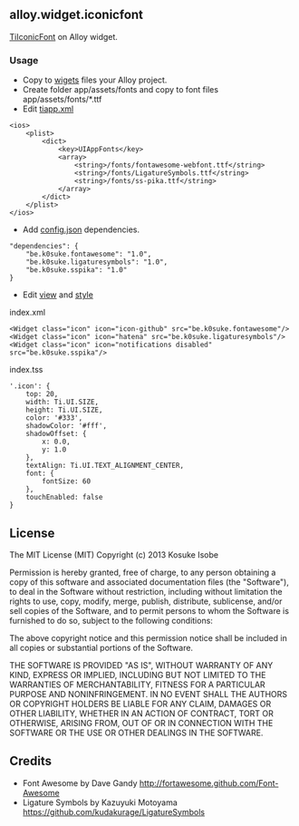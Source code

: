 ## alloy.widget.iconicfont
[TiIconicFont](https://github.com/k0sukey/TiIconicFont) on Alloy widget.

### Usage
* Copy to [wigets](https://github.com/k0sukey/alloy.widget.iconicfont/tree/master/app/widgets) files your Alloy project.
* Create folder app/assets/fonts and copy to font files app/assets/fonts/*.ttf
* Edit [tiapp.xml](https://github.com/k0sukey/alloy.widget.iconicfont/blob/master/tiapp.xml)

```
<ios>
    <plist>
        <dict>
            <key>UIAppFonts</key>
            <array>
                <string>/fonts/fontawesome-webfont.ttf</string>
                <string>/fonts/LigatureSymbols.ttf</string>
                <string>/fonts/ss-pika.ttf</string>
            </array>
        </dict> 
    </plist>
</ios>
```

* Add [config.json](https://github.com/k0sukey/alloy.widget.iconicfont/blob/master/app/config.json) dependencies.

```
"dependencies": {
    "be.k0suke.fontawesome": "1.0",
    "be.k0suke.ligaturesymbols": "1.0",
    "be.k0suke.sspika": "1.0"
}
```
* Edit [view](https://github.com/k0sukey/alloy.widget.iconicfont/blob/master/app/views/index.xml) and [style](https://github.com/k0sukey/alloy.widget.iconicfont/blob/master/app/styles/index.tss)

index.xml

```
<Widget class="icon" icon="icon-github" src="be.k0suke.fontawesome"/>
<Widget class="icon" icon="hatena" src="be.k0suke.ligaturesymbols"/>
<Widget class="icon" icon="notifications disabled" src="be.k0suke.sspika"/>
```

index.tss

```
'.icon': {
	top: 20,
	width: Ti.UI.SIZE,
	height: Ti.UI.SIZE,
	color: '#333',
	shadowColor: '#fff',
	shadowOffset: {
		x: 0.0,
		y: 1.0
	},
	textAlign: Ti.UI.TEXT_ALIGNMENT_CENTER,
	font: {
		fontSize: 60
	},
	touchEnabled: false
}
```

## License
The MIT License (MIT) Copyright (c) 2013 Kosuke Isobe

Permission is hereby granted, free of charge, to any person obtaining a copy of this software and associated documentation files (the "Software"), to deal in the Software without restriction, including without limitation the rights to use, copy, modify, merge, publish, distribute, sublicense, and/or sell copies of the Software, and to permit persons to whom the Software is furnished to do so, subject to the following conditions:

The above copyright notice and this permission notice shall be included in all copies or substantial portions of the Software.

THE SOFTWARE IS PROVIDED "AS IS", WITHOUT WARRANTY OF ANY KIND, EXPRESS OR IMPLIED, INCLUDING BUT NOT LIMITED TO THE WARRANTIES OF MERCHANTABILITY, FITNESS FOR A PARTICULAR PURPOSE AND NONINFRINGEMENT. IN NO EVENT SHALL THE AUTHORS OR COPYRIGHT HOLDERS BE LIABLE FOR ANY CLAIM, DAMAGES OR OTHER LIABILITY, WHETHER IN AN ACTION OF CONTRACT, TORT OR OTHERWISE, ARISING FROM, OUT OF OR IN CONNECTION WITH THE SOFTWARE OR THE USE OR OTHER DEALINGS IN THE SOFTWARE.

## Credits
* Font Awesome by Dave Gandy http://fortawesome.github.com/Font-Awesome
* Ligature Symbols by Kazuyuki Motoyama https://github.com/kudakurage/LigatureSymbols
